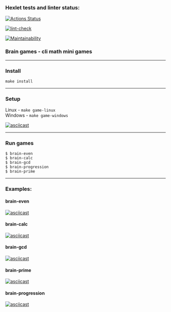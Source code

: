 ### Hexlet tests and linter status:
[![Actions Status](https://github.com/Finnko/frontend-project-lvl1/workflows/hexlet-check/badge.svg)](https://github.com/Finnko/frontend-project-lvl1/actions)

[![lint-check](https://github.com/Finnko/frontend-project-lvl1/actions/workflows/lint-check.yml/badge.svg)](https://github.com/Finnko/frontend-project-lvl1/actions)

[![Maintainability](https://api.codeclimate.com/v1/badges/a99a88d28ad37a79dbf6/maintainability)](https://codeclimate.com/github/codeclimate/codeclimate/maintainability)

### Brain games - cli math mini games

--- 

### Install

`make install`

---

### Setup

Linux - `make game-linux` \
Windows - `make game-windows`

[![asciicast](https://asciinema.org/a/eYfp58g7KRDKBW7qji9MieuxJ.svg)](https://asciinema.org/a/eYfp58g7KRDKBW7qji9MieuxJ)

---

### Run games

```
$ brain-even
$ brain-calc
$ brain-gcd
$ brain-progression
$ brain-prime
```
---

### Examples:

#### brain-even

[![asciicast](https://asciinema.org/a/uq3Pjezf9DvbogKvNB2n7CFw8.svg)](https://asciinema.org/a/uq3Pjezf9DvbogKvNB2n7CFw8)

#### brain-calc

[![asciicast](https://asciinema.org/a/1BRFhrERk96qkmpCU89cMeDhn.svg)](https://asciinema.org/a/1BRFhrERk96qkmpCU89cMeDhn)

#### brain-gcd

[![asciicast](https://asciinema.org/a/uq3Pjezf9DvbogKvNB2n7CFw8.svg)](https://asciinema.org/a/uq3Pjezf9DvbogKvNB2n7CFw8)

#### brain-prime

[![asciicast](https://asciinema.org/a/twCeaGh1zrLdA1QJVsPt9JoOT.svg)](https://asciinema.org/a/twCeaGh1zrLdA1QJVsPt9JoOT)

#### brain-progression

[![asciicast](https://asciinema.org/a/uq3Pjezf9DvbogKvNB2n7CFw8.svg)](https://asciinema.org/a/uq3Pjezf9DvbogKvNB2n7CFw8)
